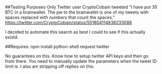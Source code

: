 ##Testing Purposes Only
Twitter user CryptoCobain tweeted "I have put 35 BTC in a brainwallet. The pw to the brainwallet is one of my tweets with spaces replaced with numbers that count the spaces."
https://twitter.com/CryptoCobain/status/551804114838233088

I decided to automate this search as best I could to see if this actually existd.

##Requires:
npm install python-shell request twitter


No guarantees on this. Know how to setup twitter API keys and then go from there. You need to manually update the parameters when the tweet ID limit is. I also am stripping off replies on this. 

